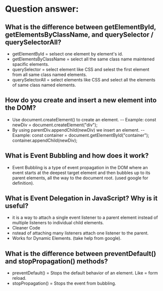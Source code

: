 # Question answer: 
## What is the difference between getElementById, getElementsByClassName, and querySelector / querySelectorAll?
- getElementById = selsect one element by element's id.
- getElementsByClassName = select all the same class name maintened spacific elements. 
- querySelector = select element like CSS and selest the first element from all same class named elements. 
- querySelectorAll = select elements like CSS and select all the elements of same class named elements. 

## How do you create and insert a new element into the DOM?
- Use document.createElement() to create an element.
-- Example: const newDiv = document.createElement("div");
- By using parentDiv.appendChild(newDiv) we insert an element.
-- Example:     const container = document.getElementById("container");
                container.appendChild(newDiv);

## What is Event Bubbling and how does it work?
- Event Bubbling is a type of event propagation in the DOM where an event starts at the deepest target element and then bubbles up to its parent elements, all the way to the document root. (used google for definition).


## What is Event Delegation in JavaScript? Why is it useful?
- it is a way to attach a single event listener to a parent element instead of multiple listeners to individual child elements.
- Cleaner Code
- nstead of attaching many listeners attach one listener to the parent. 
- Works for Dynamic Elements. 
(take help from google). 

## What is the difference between preventDefault() and stopPropagation() methods?
- preventDefault() = Stops the default behavior of an element. Like = form reload. 
- stopPropagation() = Stops the event from bubbling. 